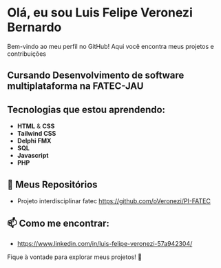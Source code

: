 # Olá, eu sou Luis Felipe Veronezi Bernardo

Bem-vindo ao meu perfil no GitHub! Aqui você encontra meus projetos e contribuições

##  Cursando Desenvolvimento de software multiplataforma na FATEC-JAU

##  Tecnologias que estou aprendendo:

- **HTML** & **CSS**
- **Tailwind CSS**
- **Delphi FMX**
- **SQL**
- **Javascript**
- **PHP**

## 📁 Meus Repositórios
- Projeto interdisciplinar fatec https://github.com/oVeronezi/PI-FATEC

## 📫 Como me encontrar:

- https://www.linkedin.com/in/luis-felipe-veronezi-57a942304/

Fique à vontade para explorar meus projetos! 🙂
